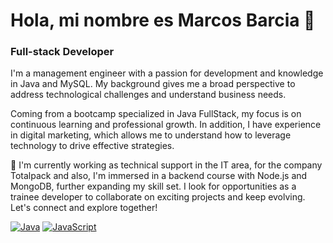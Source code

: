 # Hola, mi nombre es Marcos Barcia 👋
### Full-stack Developer 


I'm a management engineer with a passion for development and knowledge in Java and MySQL. My background gives me a broad perspective to address technological challenges and understand business needs.

Coming from a bootcamp specialized in Java FullStack, my focus is on continuous learning and professional growth. In addition, I have experience in digital marketing, which allows me to understand how to leverage technology to drive effective strategies.

🔭 I'm currently working as technical support in the IT area, for the company Totalpack and also, I'm immersed in a backend course with Node.js and MongoDB, further expanding my skill set. I look for opportunities as a trainee developer to collaborate on exciting projects and keep evolving. Let's connect and explore together!

[![Java](https://img.shields.io/badge/Java-007396?style=for-the-badge&logo=java&logoColor=white&labelColor=101010)]()
[![JavaScript](https://img.shields.io/badge/JavaScript-F7DF1E?style=for-the-badge&logo=javascript&logoColor=white&labelColor=101010)]()

 






